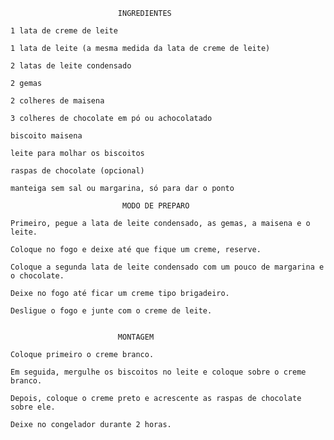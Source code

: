                             INGREDIENTES

    1 lata de creme de leite

    1 lata de leite (a mesma medida da lata de creme de leite)

    2 latas de leite condensado

    2 gemas

    2 colheres de maisena

    3 colheres de chocolate em pó ou achocolatado

    biscoito maisena

    leite para molhar os biscoitos

    raspas de chocolate (opcional)

    manteiga sem sal ou margarina, só para dar o ponto

                             MODO DE PREPARO

    Primeiro, pegue a lata de leite condensado, as gemas, a maisena e o leite.

    Coloque no fogo e deixe até que fique um creme, reserve.

    Coloque a segunda lata de leite condensado com um pouco de margarina e o chocolate.

    Deixe no fogo até ficar um creme tipo brigadeiro.

    Desligue o fogo e junte com o creme de leite.


                            MONTAGEM

    Coloque primeiro o creme branco.

    Em seguida, mergulhe os biscoitos no leite e coloque sobre o creme branco.

    Depois, coloque o creme preto e acrescente as raspas de chocolate sobre ele.

    Deixe no congelador durante 2 horas.